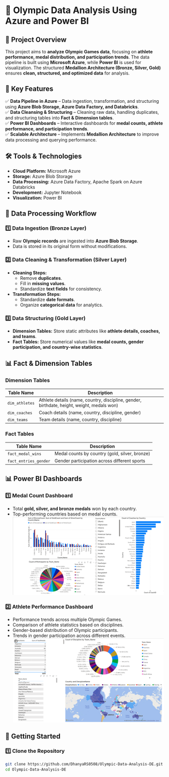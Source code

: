 # 🏅 Olympic Data Analysis Using Azure and Power BI  

## 📌 Project Overview  
This project aims to **analyze Olympic Games data**, focusing on **athlete performance, medal distribution, and participation trends**. The data pipeline is built using **Microsoft Azure**, while **Power BI** is used for visualization. The structured **Medallion Architecture (Bronze, Silver, Gold)** ensures **clean, structured, and optimized data** for analysis.  

## 🎯 Key Features  
✅ **Data Pipeline in Azure** – Data ingestion, transformation, and structuring using **Azure Blob Storage, Azure Data Factory, and Databricks**.  
✅ **Data Cleansing & Structuring** – Cleaning raw data, handling duplicates, and structuring tables into **Fact & Dimension tables**.  
✅ **Power BI Dashboards** – Interactive dashboards for **medal counts, athlete performance, and participation trends**.  
✅ **Scalable Architecture** – Implements **Medallion Architecture** to improve data processing and querying performance.  

## 🛠️ Tools & Technologies  
- **Cloud Platform:** Microsoft Azure  
- **Storage:** Azure Blob Storage  
- **Data Processing:** Azure Data Factory, Apache Spark on Azure Databricks  
- **Development:** Jupyter Notebook  
- **Visualization:** Power BI  

## 📂 Data Processing Workflow  
### **1️⃣ Data Ingestion (Bronze Layer)**  
- Raw **Olympic records** are ingested into **Azure Blob Storage**.  
- Data is stored in its original form without modifications.  

### **2️⃣ Data Cleaning & Transformation (Silver Layer)**  
- **Cleaning Steps:**  
  - Remove **duplicates**.  
  - Fill in **missing values**.  
  - Standardize **text fields** for consistency.  
- **Transformation Steps:**  
  - Standardize **date formats**.  
  - Organize **categorical data** for analytics.  

### **3️⃣ Data Structuring (Gold Layer)**  
- **Dimension Tables:** Store static attributes like **athlete details, coaches, and teams**.  
- **Fact Tables:** Store numerical values like **medal counts, gender participation, and country-wise statistics**.  

## 📊 Fact & Dimension Tables  
### **Dimension Tables**  
| Table Name         | Description |  
|--------------------|------------|  
| `dim_athletes`    | Athlete details (name, country, discipline, gender, birthdate, height, weight, medals won) |  
| `dim_coaches`     | Coach details (name, country, discipline, gender) |  
| `dim_teams`       | Team details (name, country, discipline) |  

### **Fact Tables**  
| Table Name          | Description |  
|---------------------|------------|  
| `fact_medal_wins`  | Medal counts by country (gold, silver, bronze) |  
| `fact_entries_gender` | Gender participation across different sports |  

## 📊 Power BI Dashboards  

### **1️⃣ Medal Count Dashboard**  
- Total **gold, silver, and bronze medals** won by each country.  
- Top-performing countries based on medal counts.  
![Medal Count Dashboard](output/Dashboard1.png)  

### **2️⃣ Athlete Performance Dashboard**  
- Performance trends across multiple Olympic Games.  
- Comparison of athlete statistics based on disciplines.
- Gender-based distribution of Olympic participants.  
- Trends in gender participation across different events.
![Athlete Performance](output/Dashboard2.png)  

## 🚀 Getting Started  

### **1️⃣ Clone the Repository**  
```sh
git clone https://github.com/DhanyaRS0508/Olympic-Data-Analysis-DE.git
cd Olympic-Data-Analysis-DE
